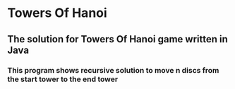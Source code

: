 # Towers Of Hanoi 
## The solution for Towers Of Hanoi game written in Java
### This program shows recursive solution to move n discs from the start tower to the end tower

